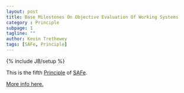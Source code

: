 ```yaml
---
layout: post
title: Base Milestones On Objective Evaluation Of Working Systems
category : Principle
subpage: 1
tagline: ""
author: Kevin Trethewey
tags: [SAFe, Principle]
---
```

{% include JB/setup %}

This is the fifth [Principle](/principles.html) of [SAFe](/archetype/SAFe/).

[More info here.](http://scaledagileframework.com/base-milestones-on-objective-evaluation-of-working-systems/)